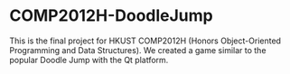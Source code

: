 # COMP2012H-DoodleJump
This is the final project for HKUST COMP2012H (Honors Object-Oriented Programming and Data Structures). We created a game similar to the popular Doodle Jump with the Qt platform.

